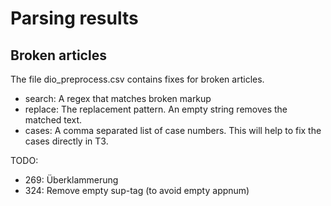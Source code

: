 # Parsing results

## Broken articles

The file dio_preprocess.csv contains fixes for broken articles.

- search:  A regex that matches broken markup
- replace: The replacement pattern. 
           An empty string removes the matched text.
- cases:   A comma separated list of case numbers.
           This will help to fix the cases directly in T3. 
 

TODO:   
- 269: Überklammerung
- 324: Remove empty sup-tag (to avoid empty appnum)
